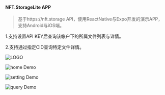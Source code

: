 
#### NFT.StorageLite APP

> 基于https://nft.storage API，使用ReactNative与Expo开发的演示APP，支持Android与iOS端。

1.支持设置API KEY后查询该帐户下的所属文件列表与详情。

2.支持通过指定CID查询特定文件详情。


![LOGO](https://github.com/winterOmii/nftStorageLite/blob/master/src/assets/images/icon.png)

![home Demo](https://github.com/winterOmii/nftStorageLite/blob/master/preview/home.png)

![setting Demo](https://github.com/winterOmii/nftStorageLite/blob/master/preview/setting.png)

![query Demo](https://github.com/winterOmii/nftStorageLite/blob/master/preview/setting.png)